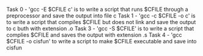 Task 0 - 'gcc -E $CFILE c' is to write a script that runs $CFILE through a preprocessor and save the output into file c
Task 1 - 'gcc -c $CFILE -o c' is to write a script that compiles $CFILE but does not link and save the output to c buth with extension .o
Task 3 - 'gcc -S $CFILE' is to write a script that complies $CFILE and saves the output  with extension .s
Task 4 - 'gcc $CFILE -o cisfun' to write a script to make $CFILE executable and save into cisfun
